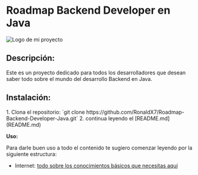 # Roadmap Backend Developer en Java

![Logo de mi proyecto](images/logo.png)

<h2>Descripción:</h2>
Este es un proyecto dedicado para todos los desarrolladores que desean saber todo sobre el mundo del desarrollo Backend en Java.

<h2>Instalación:</h2>
1. Clona el repositorio: `git clone https://github.com/RonaldX7/Roadmap-Backend-Developer-Java.git`
2. continua leyendo el [README.md](README.md)

**Uso:**

Para darle buen uso a todo el contenido te sugiero comenzar leyendo por la siguiente estructura:

- Internet: [todo sobre los conocimientos básicos que necesitas aquí](https://github.com/RonaldX7/Roadmap-Backend-Developer-Java/tree/main/internet)
